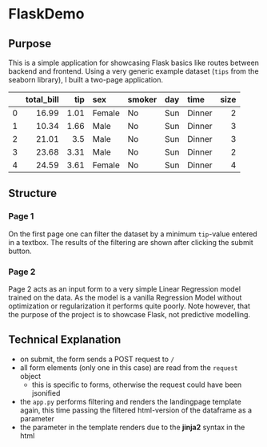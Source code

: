 # FlaskDemo
## Purpose
This is a simple application for showcasing Flask basics like routes between backend and frontend.
Using a very generic example dataset (`tips` from the seaborn library), I built a two-page application.

|    |   total_bill |   tip | sex    | smoker   | day   | time   |   size |
|---:|-------------:|------:|:-------|:---------|:------|:-------|-------:|
|  0 |        16.99 |  1.01 | Female | No       | Sun   | Dinner |      2 |
|  1 |        10.34 |  1.66 | Male   | No       | Sun   | Dinner |      3 |
|  2 |        21.01 |  3.5  | Male   | No       | Sun   | Dinner |      3 |
|  3 |        23.68 |  3.31 | Male   | No       | Sun   | Dinner |      2 |
|  4 |        24.59 |  3.61 | Female | No       | Sun   | Dinner |      4 |

## Structure
### Page 1
On the first page one can filter the dataset by a minimum `tip`-value entered in a textbox. The results of the filtering are shown after clicking the submit button.

### Page 2
Page 2 acts as an input form to a very simple Linear Regression model trained on the data. As the model is a vanilla Regression Model without optimization or regularization it performs quite poorly. Note however, that the purpose of the project is to showcase Flask, not predictive modelling.

## Technical Explanation
* on submit, the form sends a POST request to `/`
* all form elements (only one in this case) are read from the `request` object
    * this is specific to forms, otherwise the request could have been jsonified
* the `app.py` performs filtering and renders the landingpage template again, this time passing the filtered html-version of the dataframe as a parameter
* the parameter in the template renders due to the **jinja2** syntax in the html